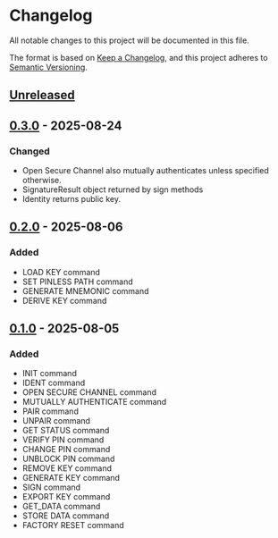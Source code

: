 # Changelog

All notable changes to this project will be documented in this file.

The format is based on [Keep a Changelog](https://keepachangelog.com/en/1.1.0/),
and this project adheres to [Semantic Versioning](https://semver.org/spec/v2.0.0.html).

## [Unreleased]

## [0.3.0] - 2025-08-24

### Changed

- Open Secure Channel also mutually authenticates unless specified otherwise.
- SignatureResult object returned by sign methods
- Identity returns public key.

## [0.2.0] - 2025-08-06

### Added

- LOAD KEY command
- SET PINLESS PATH command
- GENERATE MNEMONIC command
- DERIVE KEY command

## [0.1.0] - 2025-08-05

### Added

- INIT command
- IDENT command
- OPEN SECURE CHANNEL command
- MUTUALLY AUTHENTICATE command
- PAIR command
- UNPAIR command
- GET STATUS command
- VERIFY PIN command
- CHANGE PIN command
- UNBLOCK PIN command
- REMOVE KEY command
- GENERATE KEY command
- SIGN command
- EXPORT KEY command
- GET_DATA command
- STORE DATA command
- FACTORY RESET command


[unreleased]: https://github.com/olivierlacan/keep-a-changelog/compare/v0.3.0...HEAD
[0.3.0]: https://github.com/olivierlacan/keep-a-changelog/compare/v0.2.0...v0.3.0
[0.2.0]: https://github.com/olivierlacan/keep-a-changelog/compare/v0.1.0...v0.2.0
[0.1.0]: https://github.com/mmlado/keycard-py/releases/tag/v0.1.0